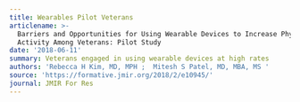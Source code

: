 ```yaml
---
title: Wearables Pilot Veterans
articlename: >-
  Barriers and Opportunities for Using Wearable Devices to Increase Physical
  Activity Among Veterans: Pilot Study
date: '2018-06-11'
summary: Veterans engaged in using wearable devices at high rates
authors: 'Rebecca H Kim, MD, MPH ;  Mitesh S Patel, MD, MBA, MS '
source: 'https://formative.jmir.org/2018/2/e10945/'
journal: JMIR For Res
---
```


